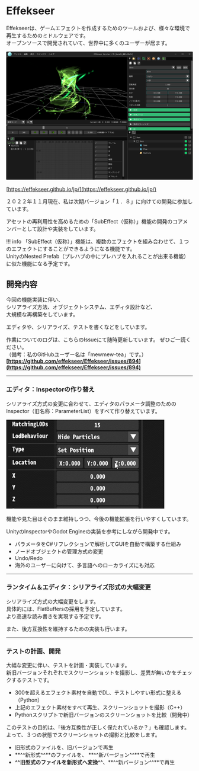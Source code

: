 # Effekseer

Effekseerは、ゲームエフェクトを作成するためのツールおよび、様々な環境で再生するためのミドルウェアです。  
オープンソースで開発されていて、世界中に多くのユーザーが居ます。

![](../../images/effekseer.png)

[https://effekseer.github.io/jp/](https://effekseer.github.io/jp/)

２０２２年１１月現在、私は次期バージョン「１．８」に向けての開発に参加しています。  

アセットの再利用性を高めるための「SubEffect（仮称）」機能の開発のコアメンバーとして設計や実装をしています。  

<!-- （イメージ図）  
![](../../images/effekseer_subeffect_image.png) -->

!!! info
    「SubEffect（仮称）」機能は、複数のエフェクトを組み合わせて、１つのエフェクトにすることができるようになる機能です。  
    UnityのNested Prefab（プレハブの中にプレハブを入れることが出来る機能）に似た機能になる予定です。

## 開発内容

今回の機能実装に伴い、  
シリアライズ方法、オブジェクトシステム、エディタ設計など、  
大規模な再構築をしています。  

エディタや、シリアライズ、テストを書くなどをしています。  

作業についてのログは、こちらのIssueにて随時更新しています。
ぜひご一読ください。  
（備考：私のGitHubユーザー名は「mewmew-tea」です。）
**[https://github.com/effekseer/Effekseer/issues/894](https://github.com/effekseer/Effekseer/issues/894)**

---
### エディタ：Inspectorの作り替え

シリアライズ方式の変更に合わせて、エディタのパラメータ調整のためのInspector（旧名称：ParameterList）をすべて作り替えています。   

![](../../images/effekseer_inspector.gif)

機能や見た目はそのまま維持しつつ、今後の機能拡張を行いやすくしています。  

UnityのInspectorやGodot Engineの実装を参考にしながら開発中です。   


- パラメータをC#リフレクションで解析してGUIを自動で構築する仕組み
- ノードオブジェクトの管理方式の変更
- Undo/Redo
- 海外のユーザーに向けて、多言語へのローカライズにも対応  

---

### ランタイム＆エディタ：シリアライズ形式の大幅変更

シリアライズ方式の大幅変更をします。  
具体的には、FlatBuffersの採用を予定しています。  
より高速な読み書きを実現する予定です。  

また、後方互換性を維持するための実装も行います。

---

### テストの計画、開発

大幅な変更に伴い、テストを計画・実装しています。  
新旧バージョンそれぞれでスクリーンショットを撮影し、差異が無いかをチェックするテストです。  

- 300を超えるエフェクト素材を自動でDL、テストしやすい形式に整える（Python）
- 上記のエフェクト素材をすべて再生、スクリーンショットを撮影（C++）
- Pythonスクリプトで新旧バージョンのスクリーンショットを比較（開発中）

このテストの目的は、「後方互換性が正しく保たれているか？」も確認します。  
よって、３つの状態でスクリーンショットの撮影と比較をします。

- 旧形式のファイルを、旧バージョンで再生
- **^^新形式^^**のファイルを、 **^^新バージョン^^**で再生
- **^^旧型式のファイルを新形式へ変換^^**、**^^新バージョン^^**で再生


